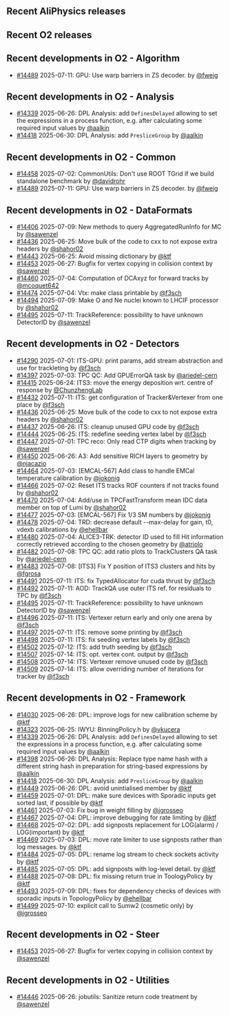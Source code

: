 ## Recent AliPhysics releases
## Recent O2 releases
## Recent developments in O2 - Algorithm
- [\#14489](https://github.com/AliceO2Group/AliceO2/pull/14489) 2025-07-11: GPU: Use warp barriers in ZS decoder. by [@fweig](https://github.com/fweig)
## Recent developments in O2 - Analysis
- [\#14339](https://github.com/AliceO2Group/AliceO2/pull/14339) 2025-06-26: DPL Analysis: add `DefinesDelayed` allowing to set the expressions in a process function, e.g. after calculating some required input values by [@aalkin](https://github.com/aalkin)
- [\#14418](https://github.com/AliceO2Group/AliceO2/pull/14418) 2025-06-30: DPL Analysis: add `PresliceGroup` by [@aalkin](https://github.com/aalkin)
## Recent developments in O2 - Common
- [\#14458](https://github.com/AliceO2Group/AliceO2/pull/14458) 2025-07-02: CommonUtils: Don't use ROOT TGrid if we build standalone benchmark by [@davidrohr](https://github.com/davidrohr)
- [\#14489](https://github.com/AliceO2Group/AliceO2/pull/14489) 2025-07-11: GPU: Use warp barriers in ZS decoder. by [@fweig](https://github.com/fweig)
## Recent developments in O2 - DataFormats
- [\#14406](https://github.com/AliceO2Group/AliceO2/pull/14406) 2025-07-09: New methods to query AggregatedRunInfo for MC by [@sawenzel](https://github.com/sawenzel)
- [\#14436](https://github.com/AliceO2Group/AliceO2/pull/14436) 2025-06-25: Move bulk of the code to cxx to not expose extra headers by [@shahor02](https://github.com/shahor02)
- [\#14443](https://github.com/AliceO2Group/AliceO2/pull/14443) 2025-06-25: Avoid missing dictionary by [@ktf](https://github.com/ktf)
- [\#14453](https://github.com/AliceO2Group/AliceO2/pull/14453) 2025-06-27: Bugfix for vertex copying in collision context by [@sawenzel](https://github.com/sawenzel)
- [\#14460](https://github.com/AliceO2Group/AliceO2/pull/14460) 2025-07-04: Computation of DCAxyz for forward tracks by [@mcoquet642](https://github.com/mcoquet642)
- [\#14474](https://github.com/AliceO2Group/AliceO2/pull/14474) 2025-07-04: Vtx: make class printable by [@f3sch](https://github.com/f3sch)
- [\#14494](https://github.com/AliceO2Group/AliceO2/pull/14494) 2025-07-09: Make O and Ne nuclei known to LHCIF processor by [@shahor02](https://github.com/shahor02)
- [\#14495](https://github.com/AliceO2Group/AliceO2/pull/14495) 2025-07-11: TrackReference: possibility to have unknown DetectorID by [@sawenzel](https://github.com/sawenzel)
## Recent developments in O2 - Detectors
- [\#14290](https://github.com/AliceO2Group/AliceO2/pull/14290) 2025-07-01: ITS-GPU: print params, add stream abstraction and use for trackleting by [@f3sch](https://github.com/f3sch)
- [\#14397](https://github.com/AliceO2Group/AliceO2/pull/14397) 2025-07-03: TPC QC: Add GPUErrorQA task by [@ariedel-cern](https://github.com/ariedel-cern)
- [\#14415](https://github.com/AliceO2Group/AliceO2/pull/14415) 2025-06-24: ITS3: move the energy deposition wrt. centre of response by [@ChunzhengLab](https://github.com/ChunzhengLab)
- [\#14432](https://github.com/AliceO2Group/AliceO2/pull/14432) 2025-07-11: ITS: get configuration of Tracker&Vertexer from one place by [@f3sch](https://github.com/f3sch)
- [\#14436](https://github.com/AliceO2Group/AliceO2/pull/14436) 2025-06-25: Move bulk of the code to cxx to not expose extra headers by [@shahor02](https://github.com/shahor02)
- [\#14437](https://github.com/AliceO2Group/AliceO2/pull/14437) 2025-06-26: ITS: cleanup unused GPU code by [@f3sch](https://github.com/f3sch)
- [\#14444](https://github.com/AliceO2Group/AliceO2/pull/14444) 2025-06-25: ITS: redefine seeding vertex label by [@f3sch](https://github.com/f3sch)
- [\#14447](https://github.com/AliceO2Group/AliceO2/pull/14447) 2025-07-01: TPC reco: Only read CTP digits when tracking by [@sawenzel](https://github.com/sawenzel)
- [\#14450](https://github.com/AliceO2Group/AliceO2/pull/14450) 2025-06-26: A3: Add sensitive RICH layers to geometry by [@njacazio](https://github.com/njacazio)
- [\#14464](https://github.com/AliceO2Group/AliceO2/pull/14464) 2025-07-03: [EMCAL-567] Add class to handle EMCal temperature calibration by [@jokonig](https://github.com/jokonig)
- [\#14466](https://github.com/AliceO2Group/AliceO2/pull/14466) 2025-07-02: Reset ITS tracks ROF counters if not tracks found by [@shahor02](https://github.com/shahor02)
- [\#14470](https://github.com/AliceO2Group/AliceO2/pull/14470) 2025-07-04: Add/use in TPCFastTransform mean IDC data member on top of Lumi by [@shahor02](https://github.com/shahor02)
- [\#14477](https://github.com/AliceO2Group/AliceO2/pull/14477) 2025-07-03: [EMCAL-567] Fix 1/3 SM numbers by [@jokonig](https://github.com/jokonig)
- [\#14478](https://github.com/AliceO2Group/AliceO2/pull/14478) 2025-07-04: TRD: decrease default --max-delay for gain, t0, vdexb calibrations by [@ehellbar](https://github.com/ehellbar)
- [\#14480](https://github.com/AliceO2Group/AliceO2/pull/14480) 2025-07-04: ALICE3-TRK: detector ID used to fill Hit information correctly retrieved according to the chosen geometry by [@atriolo](https://github.com/atriolo)
- [\#14482](https://github.com/AliceO2Group/AliceO2/pull/14482) 2025-07-08: TPC QC: add ratio plots to TrackClusters QA task by [@ariedel-cern](https://github.com/ariedel-cern)
- [\#14483](https://github.com/AliceO2Group/AliceO2/pull/14483) 2025-07-08: [ITS3] Fix Y position of ITS3 clusters and hits by [@fgrosa](https://github.com/fgrosa)
- [\#14491](https://github.com/AliceO2Group/AliceO2/pull/14491) 2025-07-11: ITS: fix TypedAllocator for cuda thrust by [@f3sch](https://github.com/f3sch)
- [\#14492](https://github.com/AliceO2Group/AliceO2/pull/14492) 2025-07-11: AOD: TrackQA use outer ITS ref. for residuals to TPC by [@f3sch](https://github.com/f3sch)
- [\#14495](https://github.com/AliceO2Group/AliceO2/pull/14495) 2025-07-11: TrackReference: possibility to have unknown DetectorID by [@sawenzel](https://github.com/sawenzel)
- [\#14496](https://github.com/AliceO2Group/AliceO2/pull/14496) 2025-07-11: ITS: Vertexer return early and only one arena by [@f3sch](https://github.com/f3sch)
- [\#14497](https://github.com/AliceO2Group/AliceO2/pull/14497) 2025-07-11: ITS: remove some printing by [@f3sch](https://github.com/f3sch)
- [\#14498](https://github.com/AliceO2Group/AliceO2/pull/14498) 2025-07-11: ITS: fix seeding vertex labels by [@f3sch](https://github.com/f3sch)
- [\#14502](https://github.com/AliceO2Group/AliceO2/pull/14502) 2025-07-12: ITS: add truth seeding by [@f3sch](https://github.com/f3sch)
- [\#14507](https://github.com/AliceO2Group/AliceO2/pull/14507) 2025-07-14: ITS: opt. vertex cont. output by [@f3sch](https://github.com/f3sch)
- [\#14508](https://github.com/AliceO2Group/AliceO2/pull/14508) 2025-07-14: ITS: Vertexer remove unused code by [@f3sch](https://github.com/f3sch)
- [\#14509](https://github.com/AliceO2Group/AliceO2/pull/14509) 2025-07-14: ITS: allow overriding number of iterations for tracker by [@f3sch](https://github.com/f3sch)
## Recent developments in O2 - Framework
- [\#14030](https://github.com/AliceO2Group/AliceO2/pull/14030) 2025-06-26: DPL: improve logs for new calibration scheme by [@ktf](https://github.com/ktf)
- [\#14323](https://github.com/AliceO2Group/AliceO2/pull/14323) 2025-06-25: IWYU: BinningPolicy.h by [@vkucera](https://github.com/vkucera)
- [\#14339](https://github.com/AliceO2Group/AliceO2/pull/14339) 2025-06-26: DPL Analysis: add `DefinesDelayed` allowing to set the expressions in a process function, e.g. after calculating some required input values by [@aalkin](https://github.com/aalkin)
- [\#14398](https://github.com/AliceO2Group/AliceO2/pull/14398) 2025-06-26: DPL Analysis: Replace type name hash with a different string hash in preparation for string-based expressions by [@aalkin](https://github.com/aalkin)
- [\#14418](https://github.com/AliceO2Group/AliceO2/pull/14418) 2025-06-30: DPL Analysis: add `PresliceGroup` by [@aalkin](https://github.com/aalkin)
- [\#14449](https://github.com/AliceO2Group/AliceO2/pull/14449) 2025-06-26: DPL: avoid unintialised member by [@ktf](https://github.com/ktf)
- [\#14459](https://github.com/AliceO2Group/AliceO2/pull/14459) 2025-07-01: DPL: make sure devices with Sporadic inputs get sorted last, if possible by [@ktf](https://github.com/ktf)
- [\#14461](https://github.com/AliceO2Group/AliceO2/pull/14461) 2025-07-03: Fix bug in weight filling by [@jgrosseo](https://github.com/jgrosseo)
- [\#14467](https://github.com/AliceO2Group/AliceO2/pull/14467) 2025-07-04: DPL: improve debugging for rate limiting by [@ktf](https://github.com/ktf)
- [\#14468](https://github.com/AliceO2Group/AliceO2/pull/14468) 2025-07-02: DPL: add signposts replacement for LOG(alarm) / LOG(important) by [@ktf](https://github.com/ktf)
- [\#14469](https://github.com/AliceO2Group/AliceO2/pull/14469) 2025-07-03: DPL: move rate limiter to use signposts rather than log messages. by [@ktf](https://github.com/ktf)
- [\#14484](https://github.com/AliceO2Group/AliceO2/pull/14484) 2025-07-05: DPL: rename log stream to check sockets activity by [@ktf](https://github.com/ktf)
- [\#14485](https://github.com/AliceO2Group/AliceO2/pull/14485) 2025-07-05: DPL: add signposts with log-level detail. by [@ktf](https://github.com/ktf)
- [\#14488](https://github.com/AliceO2Group/AliceO2/pull/14488) 2025-07-08: DPL: fix missing return true in ToologyPolicy by [@ktf](https://github.com/ktf)
- [\#14493](https://github.com/AliceO2Group/AliceO2/pull/14493) 2025-07-09: DPL: fixes for dependency checks of devices with sporadic inputs in TopologyPolicy by [@ehellbar](https://github.com/ehellbar)
- [\#14499](https://github.com/AliceO2Group/AliceO2/pull/14499) 2025-07-10: explicit call to Sumw2 (cosmetic only) by [@jgrosseo](https://github.com/jgrosseo)
## Recent developments in O2 - Steer
- [\#14453](https://github.com/AliceO2Group/AliceO2/pull/14453) 2025-06-27: Bugfix for vertex copying in collision context by [@sawenzel](https://github.com/sawenzel)
## Recent developments in O2 - Utilities
- [\#14446](https://github.com/AliceO2Group/AliceO2/pull/14446) 2025-06-26: jobutils: Sanitize return code treatment by [@sawenzel](https://github.com/sawenzel)

